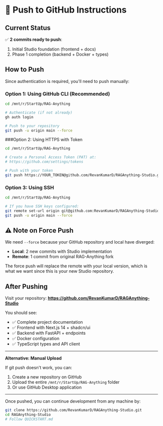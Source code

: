 # 🚀 Push to GitHub Instructions

## Current Status

✅ **2 commits ready to push**:
1. Initial Studio foundation (frontend + docs)
2. Phase 1 completion (backend + Docker + types)

## How to Push

Since authentication is required, you'll need to push manually:

### Option 1: Using GitHub CLI (Recommended)
```bash
cd /mnt/r/StartUp/RAG-Anything

# Authenticate (if not already)
gh auth login

# Push to your repository
git push -u origin main --force
```

###Option 2: Using HTTPS with Token
```bash
cd /mnt/r/StartUp/RAG-Anything

# Create a Personal Access Token (PAT) at:
# https://github.com/settings/tokens

# Push with your token
git push https://YOUR_TOKEN@github.com/RevanKumarD/RAGAnything-Studio.git main --force
```

### Option 3: Using SSH
```bash
cd /mnt/r/StartUp/RAG-Anything

# If you have SSH keys configured:
git remote set-url origin git@github.com:RevanKumarD/RAGAnything-Studio.git
git push -u origin main --force
```

## ⚠️ Note on Force Push

We need `--force` because your GitHub repository and local have diverged:
- **Local**: 2 new commits with Studio implementation
- **Remote**: 1 commit from original RAG-Anything fork

The force push will replace the remote with your local version, which is what we want since this is your new Studio repository.

## After Pushing

Visit your repository:
**https://github.com/RevanKumarD/RAGAnything-Studio**

You should see:
- ✅ Complete project documentation
- ✅ Frontend with Next.js 14 + shadcn/ui
- ✅ Backend with FastAPI + endpoints
- ✅ Docker configuration
- ✅ TypeScript types and API client

---

**Alternative: Manual Upload**

If git push doesn't work, you can:
1. Create a new repository on GitHub
2. Upload the entire `/mnt/r/StartUp/RAG-Anything` folder
3. Or use GitHub Desktop application

---

Once pushed, you can continue development from any machine by:
```bash
git clone https://github.com/RevanKumarD/RAGAnything-Studio.git
cd RAGAnything-Studio
# Follow QUICKSTART.md
```
